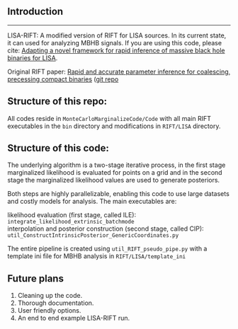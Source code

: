 ## Introduction
***
LISA-RIFT: A modified version of RIFT for LISA sources. In its current state, it can used for analyzing MBHB signals. If you are using this code, please cite: [Adapting a novel framework for rapid inference of massive black hole binaries for LISA](http://arxiv.org/abs/2410.15542). 

Original RIFT paper: [Rapid and accurate parameter inference for coalescing, precessing compact binaries](http://arxiv.org/abs/1805.10457) ([git repo](https://github.com/oshaughn/research-projects-RIT/ )

## Structure of this repo:
All codes reside in `MonteCarloMarginalizeCode/Code` with all main RIFT executables in the `bin` directory and modifications in `RIFT/LISA` directory.

## Structure of this code:
The underlying algorithm is a two-stage iterative process, in the first stage marginalized likelihood is evaluated for points on a grid and in the second stage the marginalized likelihood values are used to generate posteriors. 

Both steps are highly parallelizable, enabling this code to use large datasets and costly models for analysis. The main executables are:

likelihood evaluation (first stage, called ILE): `integrate_likelihood_extrinsic_batchmode`<br>
interpolation and posterior construction (second stage, called CIP): `util_ConstructIntrinsicPosterior_GenericCoordinates.py`

The entire pipeline is created using `util_RIFT_pseudo_pipe.py` with a template ini file for MBHB analysis in `RIFT/LISA/template_ini`

## Future plans
1) Cleaning up the code.
2) Thorough documentation.
3) User friendly options.
4) An end to end example LISA-RIFT run.



